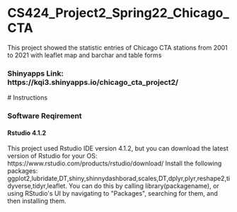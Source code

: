 # CS424_Project2_Spring22_Chicago_CTA
This project showed the statistic entries of Chicago CTA stations from 2001 to 2021 with leaflet map and barchar and table forms
<h3>Shinyapps Link: https://kqi3.shinyapps.io/chicago_cta_project2/</h3>
# Instructions
<h3>Software Reqirement</h3>
<h4>Rstudio 4.1.2</h4>
<p>This project used Rstudio IDE version 4.1.2, but you can download the latest version of Rstudio for your OS: https://www.rstudio.com/products/rstudio/download/ Install the following packages: ggplot2,lubridate,DT,shiny,shinnydashborad,scales,DT,dplyr,plyr,reshape2,tidyverse,tidyr,leaflet. You can do this by calling library(packagename), or using RStudio's UI by navigating to "Packages", searching for them, and then installing them.</p>
